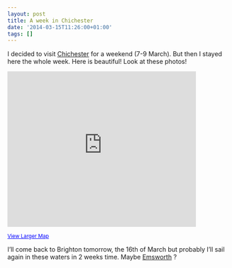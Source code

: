 ```yaml
---
layout: post
title: A week in Chichester
date: '2014-03-15T11:26:00+01:00'
tags: []
---
```

I decided to visit [Chichester](https://en.wikipedia.org/wiki/Chichester) for a weekend (7-9 March). But then I stayed here the whole week. Here is beautiful! Look at these photos!

<iframe width="425" height="350" frameborder="0" scrolling="no" marginheight="0" marginwidth="0" src="https://maps.google.com/maps?f=q&amp;source=s_q&amp;hl=en&amp;geocode=&amp;q=Premier+Marinas+Chichester,+Birdham,+United+Kingdom&amp;aq=0&amp;oq=chechister+marina&amp;sll=50.802355,-0.842686&amp;sspn=0.097641,0.264187&amp;ie=UTF8&amp;hq=&amp;hnear=&amp;ll=50.804836,-0.825004&amp;spn=0.006295,0.006295&amp;t=m&amp;output=embed"></iframe>

<small><a href="https://maps.google.com/maps?f=q&amp;source=embed&amp;hl=en&amp;geocode=&amp;q=Premier+Marinas+Chichester,+Birdham,+United+Kingdom&amp;aq=0&amp;oq=chechister+marina&amp;sll=50.802355,-0.842686&amp;sspn=0.097641,0.264187&amp;ie=UTF8&amp;hq=&amp;hnear=&amp;ll=50.804836,-0.825004&amp;spn=0.006295,0.006295&amp;t=m" style="color:#0000FF;text-align:left">View Larger Map</a></small>

I’ll come back to Brighton tomorrow, the 16th of March but probably I’ll sail again in these waters in 2 weeks time. Maybe [Emsworth](https://en.wikipedia.org/wiki/Emsworth) ?

